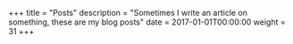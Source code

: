 +++
title = "Posts"
description = "Sometimes I write an article on something, these are my blog posts"
date = 2017-01-01T00:00:00
weight = 31
+++

